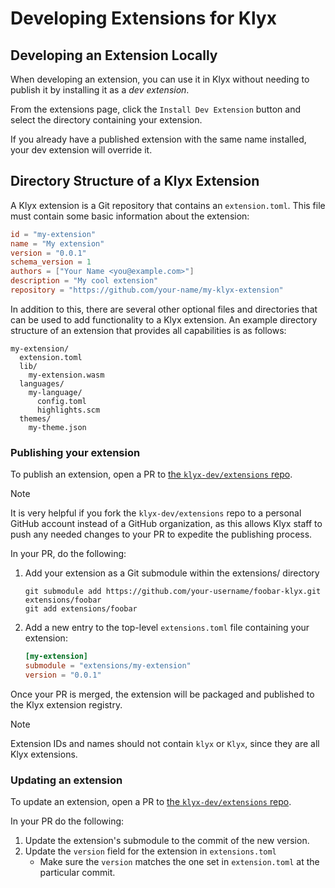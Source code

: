# Developing Extensions for Klyx

## Developing an Extension Locally

When developing an extension, you can use it in Klyx without needing to publish it by installing it as a _dev extension_.

From the extensions page, click the `Install Dev Extension` button and select the directory containing your extension.

If you already have a published extension with the same name installed, your dev extension will override it.

## Directory Structure of a Klyx Extension

A Klyx extension is a Git repository that contains an `extension.toml`. This file must contain some basic information about the extension:

```toml
id = "my-extension"
name = "My extension"
version = "0.0.1"
schema_version = 1
authors = ["Your Name <you@example.com>"]
description = "My cool extension"
repository = "https://github.com/your-name/my-klyx-extension"
```

In addition to this, there are several other optional files and directories that can be used to add functionality to a Klyx extension. An example directory structure of an extension that provides all capabilities is as follows:

```
my-extension/
  extension.toml
  lib/
    my-extension.wasm
  languages/
    my-language/
      config.toml
      highlights.scm
  themes/
    my-theme.json
```

### Publishing your extension

To publish an extension, open a PR to [the `klyx-dev/extensions` repo](https://github.com/klyx-dev/extensions).

> [!NOTE]
> It is very helpful if you fork the `klyx-dev/extensions` repo to a personal GitHub account instead of a GitHub organization, as this allows Klyx staff to push any needed changes to your PR to expedite the publishing process.

In your PR, do the following:

1. Add your extension as a Git submodule within the extensions/ directory

    ```shell
    git submodule add https://github.com/your-username/foobar-klyx.git extensions/foobar
    git add extensions/foobar
    ```

2. Add a new entry to the top-level `extensions.toml` file containing your extension:

    ```toml
    [my-extension]
    submodule = "extensions/my-extension"
    version = "0.0.1"
    ```

Once your PR is merged, the extension will be packaged and published to the Klyx extension registry.

> [!NOTE]
> Extension IDs and names should not contain `klyx` or `Klyx`, since they are all Klyx extensions.

### Updating an extension

To update an extension, open a PR to [the `klyx-dev/extensions` repo](https://github.com/klyx-dev/extensions).

In your PR do the following:

1. Update the extension's submodule to the commit of the new version.
2. Update the `version` field for the extension in `extensions.toml`
    - Make sure the `version` matches the one set in `extension.toml` at the particular commit.
